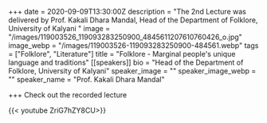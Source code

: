 +++
date = 2020-09-09T13:30:00Z
description = "The 2nd Lecture was delivered by Prof. Kakali Dhara Mandal, Head of the Department of Folklore, University of Kalyani "
image = "/images/119003526_119093283250900_4845611207610760426_o.jpg"
image_webp = "/images/119003526-119093283250900-484561.webp"
tags = ["Folklore", "Literature"]
title = "Folklore - Marginal people's unique language and traditions"
[[speakers]]
bio = "Head of the Department of Folklore, University of Kalyani"
speaker_image = ""
speaker_image_webp = ""
speaker_name = "Prof. Kakali Dhara Mandal"

+++
Check out the recorded lecture

{{< youtube ZriG7hZY8CU>}}